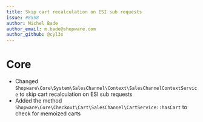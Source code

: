 ```yaml
---
title: Skip cart recalculation on ESI sub requests
issue: #8558
author: Michel Bade
author_email: m.bade@shopware.com
author_github: @cyl3x
---
```

# Core
* Changed `Shopware\Core\System\SalesChannel\Context\SalesChannelContextService` to skip cart recalculation on ESI sub requests
* Added the method `Shopware\Core\Checkout\Cart\SalesChannel\CartService::hasCart` to check for memoized carts
